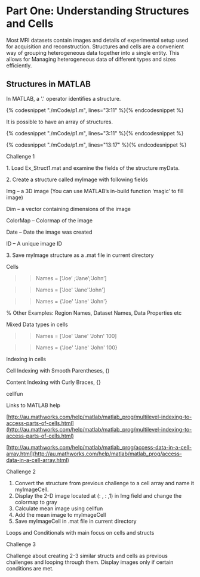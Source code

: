 # Part One: Understanding Structures and Cells
Most MRI datasets contain images and details of experimental setup used for acquisition and reconstruction.
Structures and cells are a convenient way of grouping heterogeneous data together into a single entity. This allows for Managing heterogeneous data of different types and sizes efficiently.

## Structures in MATLAB

In MATLAB, a '.' operator identifies a structure.
 
{% codesnippet "./mCode/p1.m", lines="3:11" %}{% endcodesnippet %}

It is possible to have an array of structures.  
 
{% codesnippet "./mCode/p1.m", lines="3:11" %}{% endcodesnippet %}
 
{% codesnippet "./mCode/p1.m", lines="13:17" %}{% endcodesnippet %}

Challenge 1

1\. Load Ex_Struct1.mat and examine the fields of the structure myData.

2\. Create a structure called myImage with following fields

Img – a 3D image (You can use MATLAB’s in-build function ‘magic’ to fill image)

Dim – a vector containing dimensions of the image

ColorMap – Colormap of the image

Date – Date the image was created

ID – A unique image ID

3\. Save myImage structure as a .mat file in current directory

Cells

>> Names = [‘Joe’ ;‘Jane’;’John’]

>> Names = ['Joe' 'Jane''John']

>> Names = {'Joe' 'Jane' 'John'}

% Other Examples: Region Names, Dataset Names, Data Properties etc

Mixed Data types in cells

>> Names = ['Joe' 'Jane' 'John' 100]

>> Names = {'Joe' 'Jane' 'John' 100}

Indexing in cells

Cell Indexing with Smooth Parentheses, ()

Content Indexing with Curly Braces, {}

cellfun

Links to MATLAB help

[http://au.mathworks.com/help/matlab/matlab_prog/multilevel-indexing-to-access-parts-of-cells.html](http://au.mathworks.com/help/matlab/matlab_prog/multilevel-indexing-to-access-parts-of-cells.html)

[http://au.mathworks.com/help/matlab/matlab_prog/access-data-in-a-cell-array.html](http://au.mathworks.com/help/matlab/matlab_prog/access-data-in-a-cell-array.html)

Challenge 2

1.  Convert the structure from previous challenge to a cell array and name it myImageCell.
2.  Display the 2-D image located at (: , : ,1) in Img field and change the colormap to gray
3.  Calculate mean image using cellfun
4.  Add the mean image to myImageCell
5.  Save myImageCell in .mat file in current directory

Loops and Conditionals with main focus on cells and structs

Challenge 3

Challenge about creating 2-3 similar structs and cells as previous challenges and looping through them. Display images only if certain conditions are met.

